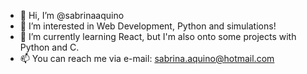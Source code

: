- 👋 Hi, I’m @sabrinaaquino
- 👀 I’m interested in Web Development, Python and simulations! 
- 🌱 I’m currently learning React, but I'm also onto some projects with Python and C.
- 📫 You can reach me via e-mail: sabrina.aquino@hotmail.com


<!---
sabrinaaquino/sabrinaaquino is a ✨ special ✨ repository because its `README.md` (this file) appears on your GitHub profile.
You can click the Preview link to take a look at your changes.
--->
